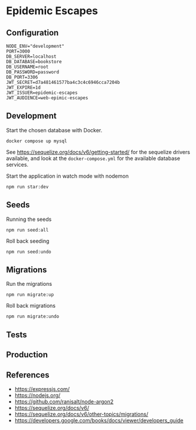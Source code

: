 # Epidemic Escapes

## Configuration

```properties
NODE_ENV="development"
PORT=3000
DB_SERVER=localhost
DB_DATABASE=bookstore
DB_USERNAME=root
DB_PASSWORD=password
DB_PORT=3306
JWT_SECRET=d7a481461577ba4c3c4c6946cca7204b
JWT_EXPIRE=1d
JWT_ISSUER=epidemic-escapes
JWT_AUDIENCE=web-epimic-escapes
```

## Development

Start the chosen database with Docker.

```shell
docker compose up mysql
```

See <https://sequelize.org/docs/v6/getting-started/> for the sequelize drivers available, and look at the `docker-compose.yml` for the available database services.

Start the application in watch mode with nodemon

```shell
npm run star:dev
```

## Seeds

Running the seeds

```shell
npm run seed:all
```

Roll back seeding

```shell
npm run seed:undo
```

## Migrations

Run the migrations

```shell
npm run migrate:up
```

Roll back migrations

```shell
npm run migrate:undo
```

## Tests

## Production

## References

- <https://expressjs.com/>
- <https://nodejs.org/>
- <https://github.com/ranisalt/node-argon2>
- <https://sequelize.org/docs/v6/>
- <https://sequelize.org/docs/v6/other-topics/migrations/>
- <https://developers.google.com/books/docs/viewer/developers_guide>
